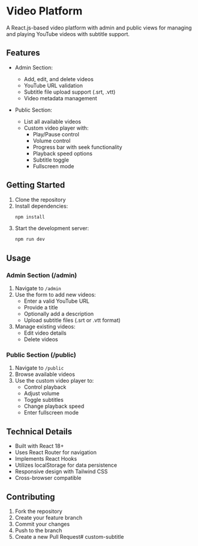 # Video Platform

A React.js-based video platform with admin and public views for managing and playing YouTube videos with subtitle support.

## Features

- Admin Section:
  - Add, edit, and delete videos
  - YouTube URL validation
  - Subtitle file upload support (.srt, .vtt)
  - Video metadata management

- Public Section:
  - List all available videos
  - Custom video player with:
    - Play/Pause control
    - Volume control
    - Progress bar with seek functionality
    - Playback speed options
    - Subtitle toggle
    - Fullscreen mode

## Getting Started

1. Clone the repository
2. Install dependencies:
   ```bash
   npm install
   ```
3. Start the development server:
   ```bash
   npm run dev
   ```

## Usage

### Admin Section (/admin)

1. Navigate to `/admin`
2. Use the form to add new videos:
   - Enter a valid YouTube URL
   - Provide a title
   - Optionally add a description
   - Upload subtitle files (.srt or .vtt format)
3. Manage existing videos:
   - Edit video details
   - Delete videos

### Public Section (/public)

1. Navigate to `/public`
2. Browse available videos
3. Use the custom video player to:
   - Control playback
   - Adjust volume
   - Toggle subtitles
   - Change playback speed
   - Enter fullscreen mode

## Technical Details

- Built with React 18+
- Uses React Router for navigation
- Implements React Hooks
- Utilizes localStorage for data persistence
- Responsive design with Tailwind CSS
- Cross-browser compatible

## Contributing

1. Fork the repository
2. Create your feature branch
3. Commit your changes
4. Push to the branch
5. Create a new Pull Request# custom-subtitle
